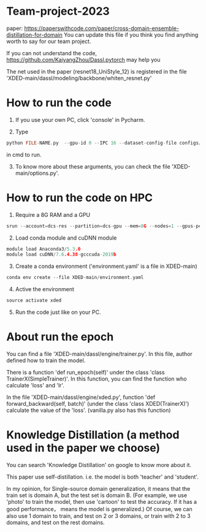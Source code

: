 # Team-project-2023
paper: https://paperswithcode.com/paper/cross-domain-ensemble-distillation-for-domain
You can update this file if you think you find anything worth to say for our team project.

If you can not understand the code, https://github.com/KaiyangZhou/Dassl.pytorch may help you

The net used in the paper (resnet18_UniStyle_12) is registered in the file 'XDED-main/dassl/modeling/backbone/whiten_resnet.py'

# How to run the code
1. If you use your own PC, click 'console' in Pycharm.

2. Type 
```c
python FILE-NAME.py  --gpu-id 0 --IPC 16 --dataset-config-file configs/datasets/domain_ipc_pacs.yaml --config-file configs/xded_default.yaml --trainer XDED --remark XDED_UniStyle12 MODEL.BACKBONE.NAME resnet18_UniStyle_12
```
  in cmd to run.

3. To know more about these arguments, you can check the file 'XDED-main/options.py'.

# How to run the code on HPC
1. Require a 8G RAM and a GPU
```c 
srun --account=dcs-res --partition=dcs-gpu --mem=8G --nodes=1 --gpus-per-node=1 --pty bash //require GPU from dcs with 8G RAM
```
2. Load conda module and cuDNN module
```c
module load Anaconda3/5.3.0
module load cuDNN/7.6.4.38-gcccuda-2019b
```
3. Create a conda environment ('environment.yaml' is a file in XDED-main)
```c
conda env create --file XDED-main/environment.yaml
```
4. Active the environment
```c
source activate xded
```
5. Run the code just like on your PC.


# About run the epoch
You can find a file 'XDED-main/dassl/engine/trainer.py'. In this file, author defined how to train the model.

There is a function 'def run_epoch(self)' under the class 'class TrainerX(SimpleTrainer)'. In this function, you can find the function who calculate 'loss' and 'lr'.

In the file 'XDED-main/dassl/engine/xded.py', function 'def forward_backward(self, batch)' (under the class 'class XDED(TrainerX)') calculate the value of the 'loss'. (vanilla.py also has this function)

# Knowledge Distillation (a method used in the paper we choose)
You can search 'Knowledge Distillation' on google to know more about it.

This paper use self-distillation. i.e. the model is both 'teacher' and 'student'.

In my opinion, for Single-source domain generalization, it means that the train set is domain A, but the test set is domain B. (For example, we use 'photo' to train the model, then use 'cartoon' to test the accuracy. If it has a good performance， means the model is generalized.) 
Of course, we can also use 1 domain to train, and test on 2 or 3 domains, or train with 2 to 3 domains, and test on the rest domains.
